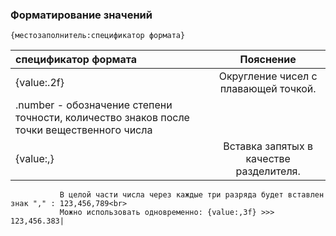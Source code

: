 ### Форматирование значений
`{местозаполнитель:спецификатор формата}`

| спецификатор формата | Пояснение |
|:-|:-:|
| {value:.2f} | Округление чисел с плавающей точкой.<br> 
               .number - обозначение степени точности, количество знаков после точки вещественного числа|  
| {value:,}   |Вставка запятых в качестве разделителя.<br> 
               В целой части числа через каждые три разряда будет вставлен знак "," : 123,456,789<br> 
               Можно использовать одновременно: {value:,3f} >>> 123,456.383|

